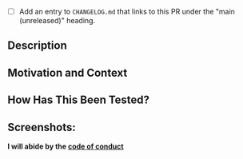 <!--- Please read the README before submitting pull requests for this project. -->

- [ ] Add an entry to `CHANGELOG.md` that links to this PR under the "main (unreleased)" heading.

## Description
<!--- Describe your changes in detail -->

## Motivation and Context
<!--- Why is this change required? What problem does it solve? -->
<!--- If it fixes an open issue, please link to the issue here. -->

## How Has This Been Tested?
<!--- Include any relevant details about your testing environment and the steps you followed -->
<!--- For example: I am using [Safari|Firefox|Chrome] then I visit [the users path] -->

## Screenshots:
<!-- Add screenshots (applicable to any UI changes) -->

**I will abide by the [code of conduct](CODE_OF_CONDUCT.md)**
